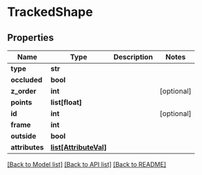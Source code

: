 # TrackedShape

## Properties
Name | Type | Description | Notes
------------ | ------------- | ------------- | -------------
**type** | **str** |  | 
**occluded** | **bool** |  | 
**z_order** | **int** |  | [optional] 
**points** | **list[float]** |  | 
**id** | **int** |  | [optional] 
**frame** | **int** |  | 
**outside** | **bool** |  | 
**attributes** | [**list[AttributeVal]**](AttributeVal.md) |  | 

[[Back to Model list]](../README.md#documentation-for-models) [[Back to API list]](../README.md#documentation-for-api-endpoints) [[Back to README]](../README.md)

